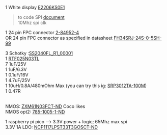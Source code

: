 1 White display [E2206KS0E1](https://www.digikey.ca/en/products/detail/pervasive-displays/E2206KS0E1/22514285) <br>  

> to code SPI [document](https://www.pervasivedisplays.com/wp-content/uploads/2023/12/ApplicationNote_smallSize_wideTemperature_EPD_v04_20240909.pdf) <br>
> 10Mhz spi clk

1 24 pin FPC connector [2-84952-4](https://www.digikey.ca/en/products/detail/te-connectivity-amp-connectors/2-84952-4/2180527) <br>
OR 24 pin FPC connector as specified in datasheet [FH34SRJ-24S-0-5SH-99](https://www.digikey.ca/en/products/detail/hirose-electric-co-ltd/FH34SRJ-24S-0-5SH-99/5156028) <br>

3 Schotky :[SS2040FL_R1_00001](https://www.digikey.ca/en/products/detail/panjit-international-inc/SS2040FL-R1-00001/14660034)<br>
1 [RTF025N03TL](https://www.digikey.ca/en/products/detail/rohm-semiconductor/RTF025N03TL/721622)<br>
7 1uF/25V<br>
1 1uF/6.3V<br>
1 0.1uF/16V<br>
1 4.7uF/25V<br>
1 10uH/0.8A/480mOhm Max (you can try this ig: [SRP3012TA-100M](https://www.digikey.ca/en/products/detail/bourns-inc/SRP3012TA-100M/9350975))<br>
1 0.47R <br>
<br>

NMOS: [ZXM61N03FCT-ND](https://www.diodes.com/assets/Datasheets/ZXM61N03F.pdf)   Coco likes <br>
NMOS opt2: [785-1005-1-ND](https://mm.digikey.com/Volume0/opasdata/d220001/medias/docus/1063/AO3406.pdf) <br>

1 raspberry pi pico --> 3.3V power + logic; 65Mhz max spi <br>
3.3V 1A LDO: [NCP1117LPST33T3GOSCT-ND](https://www.digikey.ca/en/products/detail/onsemi/NCP1117LPST33T3G/2194024) <br>
 
